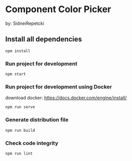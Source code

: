 # Component Color Picker 
by: SidneiRepetcki 

## Install all dependencies
```
npm install
```

### Run project for development
```
npm start
```

### Run project for development using Docker
download docker: https://docs.docker.com/engine/install/
```
npm run serve
```

### Generate distribution file
```
npm run build
```

### Check code integrity
```
npm run lint
```
